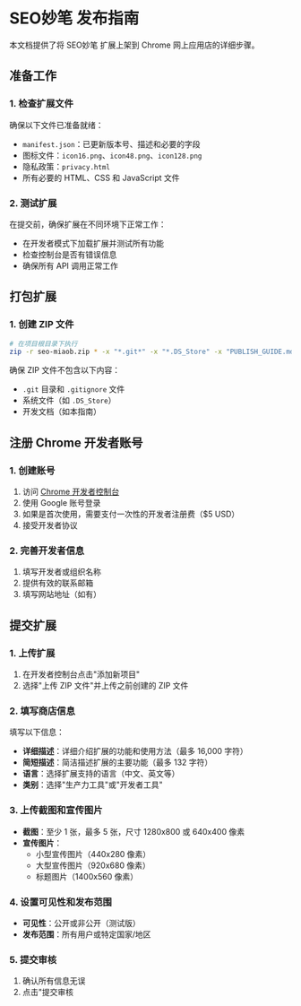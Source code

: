 # SEO妙笔 发布指南

本文档提供了将 SEO妙笔 扩展上架到 Chrome 网上应用店的详细步骤。

## 准备工作

### 1. 检查扩展文件

确保以下文件已准备就绪：

- `manifest.json`：已更新版本号、描述和必要的字段
- 图标文件：`icon16.png`、`icon48.png`、`icon128.png`
- 隐私政策：`privacy.html`
- 所有必要的 HTML、CSS 和 JavaScript 文件

### 2. 测试扩展

在提交前，确保扩展在不同环境下正常工作：

- 在开发者模式下加载扩展并测试所有功能
- 检查控制台是否有错误信息
- 确保所有 API 调用正常工作

## 打包扩展

### 1. 创建 ZIP 文件

```bash
# 在项目根目录下执行
zip -r seo-miaob.zip * -x "*.git*" -x "*.DS_Store" -x "PUBLISH_GUIDE.md"
```

确保 ZIP 文件不包含以下内容：
- `.git` 目录和 `.gitignore` 文件
- 系统文件（如 `.DS_Store`）
- 开发文档（如本指南）

## 注册 Chrome 开发者账号

### 1. 创建账号

1. 访问 [Chrome 开发者控制台](https://chrome.google.com/webstore/devconsole/)
2. 使用 Google 账号登录
3. 如果是首次使用，需要支付一次性的开发者注册费（$5 USD）
4. 接受开发者协议

### 2. 完善开发者信息

1. 填写开发者或组织名称
2. 提供有效的联系邮箱
3. 填写网站地址（如有）

## 提交扩展

### 1. 上传扩展

1. 在开发者控制台点击"添加新项目"
2. 选择"上传 ZIP 文件"并上传之前创建的 ZIP 文件

### 2. 填写商店信息

填写以下信息：

- **详细描述**：详细介绍扩展的功能和使用方法（最多 16,000 字符）
- **简短描述**：简洁描述扩展的主要功能（最多 132 字符）
- **语言**：选择扩展支持的语言（中文、英文等）
- **类别**：选择"生产力工具"或"开发者工具"

### 3. 上传截图和宣传图片

- **截图**：至少 1 张，最多 5 张，尺寸 1280x800 或 640x400 像素
- **宣传图片**：
  - 小型宣传图片（440x280 像素）
  - 大型宣传图片（920x680 像素）
  - 标题图片（1400x560 像素）

### 4. 设置可见性和发布范围

- **可见性**：公开或非公开（测试版）
- **发布范围**：所有用户或特定国家/地区

### 5. 提交审核

1. 确认所有信息无误
2. 点击"提交审核